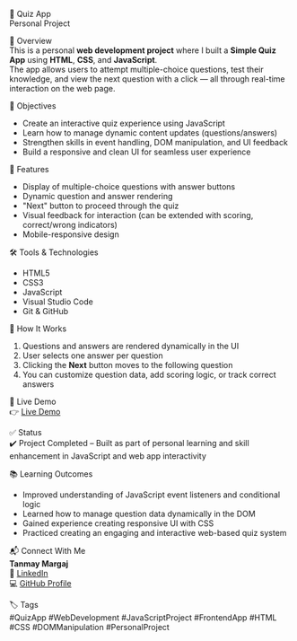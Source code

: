 🧠 Quiz App  
Personal Project

📌 Overview  
This is a personal **web development project** where I built a **Simple Quiz App** using **HTML**, **CSS**, and **JavaScript**.  
The app allows users to attempt multiple-choice questions, test their knowledge, and view the next question with a click — all through real-time interaction on the web page.

🎯 Objectives  
- Create an interactive quiz experience using JavaScript  
- Learn how to manage dynamic content updates (questions/answers)  
- Strengthen skills in event handling, DOM manipulation, and UI feedback  
- Build a responsive and clean UI for seamless user experience

🧠 Features  
- Display of multiple-choice questions with answer buttons  
- Dynamic question and answer rendering  
- "Next" button to proceed through the quiz  
- Visual feedback for interaction (can be extended with scoring, correct/wrong indicators)  
- Mobile-responsive design

🛠️ Tools & Technologies  
- HTML5  
- CSS3  
- JavaScript   
- Visual Studio Code  
- Git & GitHub

🚀 How It Works  
1. Questions and answers are rendered dynamically in the UI  
2. User selects one answer per question  
3. Clicking the **Next** button moves to the following question  
4. You can customize question data, add scoring logic, or track correct answers  

🔗 Live Demo  
👉 [Live Demo](#) 

✅ Status  
✔️ Project Completed – Built as part of personal learning and skill enhancement in JavaScript and web app interactivity

📚 Learning Outcomes  
- Improved understanding of JavaScript event listeners and conditional logic  
- Learned how to manage question data dynamically in the DOM  
- Gained experience creating responsive UI with CSS  
- Practiced creating an engaging and interactive web-based quiz system

📬 Connect With Me  
**Tanmay Margaj**  
🔗 [LinkedIn](https://www.linkedin.com/in/tanmay-margaj-5598542bb)  
💻 [GitHub Profile](https://github.com/TanmayMargaj35)  

🏷️ Tags  
#QuizApp #WebDevelopment #JavaScriptProject #FrontendApp #HTML #CSS #DOMManipulation #PersonalProject
